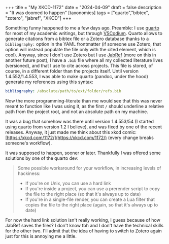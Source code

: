 +++
title = "My XKCD-1172"
date = "2024-04-09"
draft = false
description = "It was doomed to happen"
[taxonomies]
tags = ["quarto","bibtex", "zotero", "jabref", "XKCD"]
+++

Something funny happened to me a few days ago. Preamble: I use [quarto](https://quarto.org) for most of my academic writings, but through [VSCodium](https://vscodium.com/). Quarto allows to generate citations from a bibtex file or a Zotero database thanks to a `bibliography:` option in the YAML frontmatter (if someone use Zotero, that option will instead populate the file only with the cited element, which is cool).
Anyway, since I don't use Zotero but I use [JabRef](https://jabref.org) (more on this in another future post), I have a `.bib` file where all my collected literature lives (versioned), and that I use to cite across projects. This file is stored, of course, in a different folder than the projects itself. Until version 1.4.552/1.4.553, I was able to make quarto (pandoc, under the hood) generate my references using this syntax: 

```yml
bibliography: /absolute/path/to/ext/folder/refs.bib
```

Now the more programming-literate than me would see that this was never meant to function like I was using it, as the first `/` should underline a relative path from the project root, and not an absolute path on my machine.

It was a bug that somehow was there until version 1.4.553/54 (I started using quarto from version 1.2 I believe), and was fixed by one of the recent releases. Anyway, it just made me think about this xkcd comic: [https://xkcd.com/1172/](https://xkcd.com/1172/) (every change breaks someone's workflow).

It was supposed to happen, sooner or later. Thankfully I was offered some solutions by one of the quarto dev:

> Some possible workaround for your workflow, in increasing levels of hackiness:
>  - If you're on Unix, you can use a hard link
> - If you're inside a project, you can use a prerender script to copy the file to the right place (so that it's always up to date)
> - If you're in a single-file render, you can create a Lua filter that copies the file to the right place (again, so that it's always up to date)

For now the hard link solution isn't really working, I guess because of how JabRef saves the files? I don't know tbh and I don't have the technical skills for the other two. I'll admit that the idea of having to switch to Zotero again just for this is annoying me a little.